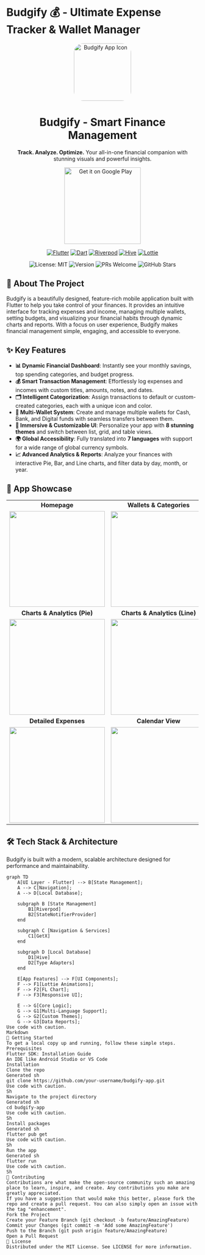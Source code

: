 # Budgify 💰 - Ultimate Expense Tracker & Wallet Manager

<p align="center">
  <img src="https://github.com/user-attachments/assets/524fcdff-2bef-440e-a033-af144f07d70b" alt="Budgify App Icon" width="150" style="border-radius: 24px;"/>
  <h1 align="center">Budgify - Smart Finance Management</h1>
  <p align="center">
    <b>Track. Analyze. Optimize.</b> Your all-in-one financial companion with stunning visuals and powerful insights.
  </p>
</p>

<p align="center">
  <a href="https://play.google.com/store/apps/details?id=com.budgifydev.budgify" target="_blank">
    <img src="https://play.google.com/intl/en_us/badges/static/images/badges/en_badge_web_generic.png" alt="Get it on Google Play" width="200"/>
  </a>
</p>

<p align="center">
  <a href="https://flutter.dev" target="_blank"><img src="https://img.shields.io/badge/Flutter-02569B?style=for-the-badge&logo=flutter&logoColor=white" alt="Flutter"></a>
  <a href="https://dart.dev" target="_blank"><img src="https://img.shields.io/badge/Dart-0175C2?style=for-the-badge&logo=dart&logoColor=white" alt="Dart"></a>
  <a href="https://riverpod.dev/" target="_blank"><img src="https://img.shields.io/badge/Riverpod-4A98E8?style=for-the-badge&logo=riverpod&logoColor=white" alt="Riverpod"></a>
  <a href="https://pub.dev/packages/hive" target="_blank"><img src="https://img.shields.io/badge/Hive-FFC107?style=for-the-badge&logo=hive&logoColor=black" alt="Hive"></a>
  <a href="https://pub.dev/packages/lottie" target="_blank"><img src="https://img.shields.io/badge/Lottie-000000?style=for-the-badge&logo=lottie&logoColor=white" alt="Lottie"></a>
</p>

<p align="center">
  <img src="https://img.shields.io/badge/License-MIT-blue.svg" alt="License: MIT">
  <img src="https://img.shields.io/badge/Version-2.1.3-green.svg" alt="Version">
  <img src="https://img.shields.io/badge/PRs-welcome-brightgreen.svg" alt="PRs Welcome">
  <!-- TODO: Replace with your GitHub username and repo name -->
  <img src="https://img.shields.io/github/stars/your-username/budgify-app?style=social" alt="GitHub Stars">
</p>

## 🚀 About The Project

Budgify is a beautifully designed, feature-rich mobile application built with Flutter to help you take control of your finances. It provides an intuitive interface for tracking expenses and income, managing multiple wallets, setting budgets, and visualizing your financial habits through dynamic charts and reports. With a focus on user experience, Budgify makes financial management simple, engaging, and accessible to everyone.

## ✨ Key Features

- **📊 Dynamic Financial Dashboard**: Instantly see your monthly savings, top spending categories, and budget progress.
- **💰 Smart Transaction Management**: Effortlessly log expenses and incomes with custom titles, amounts, notes, and dates.
- **🗂️ Intelligent Categorization**: Assign transactions to default or custom-created categories, each with a unique icon and color.
- **👛 Multi-Wallet System**: Create and manage multiple wallets for Cash, Bank, and Digital funds with seamless transfers between them.
- **🎨 Immersive & Customizable UI**: Personalize your app with **8 stunning themes** and switch between list, grid, and table views.
- **🌍 Global Accessibility**: Fully translated into **7 languages** with support for a wide range of global currency symbols.
- **📈 Advanced Analytics & Reports**: Analyze your finances with interactive Pie, Bar, and Line charts, and filter data by day, month, or year.

## 🎥 App Showcase

<table>
  <tr>
    <td align="center"><b>Homepage</b></td>
    <td align="center"><b>Wallets & Categories</b></td>
  </tr>
  <tr>
    <td><img src="https://github.com/user-attachments/assets/fb947537-0bff-4d87-ae8f-5f4e7d8a7e32" width="250"></td>
    <td><img src="https://github.com/user-attachments/assets/913dcd63-3cea-42f5-8b76-7ecddb608b1e" width="250"></td>
  </tr>
  <tr>
    <td align="center"><b>Charts & Analytics (Pie)</b></td>
    <td align="center"><b>Charts & Analytics (Line)</b></td>
  </tr>
  <tr>
    <td><img src="https://github.com/user-attachments/assets/cabef679-2eea-4081-a1dc-50a914797800" width="250"></td>
    <td><img src="https://github.com/user-attachments/assets/099c6d74-1ba9-46f0-b087-846840daf68e" width="250"></td>
  </tr>
  <tr>
    <td align="center"><b>Detailed Expenses</b></td>
    <td align="center"><b>Calendar View</b></td>
  </tr>
  <tr>
    <td><img src="https://github.com/user-attachments/assets/ef921814-8575-431f-82d0-21c59a624a97" width="250"></td>
    <td><img src="https://github.com/user-attachments/assets/302141bc-cdea-4032-a235-83282dd2f525" width="250"></td>
  </tr>
</table>

## 🛠️ Tech Stack & Architecture

Budgify is built with a modern, scalable architecture designed for performance and maintainability.

```mermaid
graph TD
    A[UI Layer - Flutter] --> B[State Management];
    A --> C[Navigation];
    A --> D[Local Database];

    subgraph B [State Management]
        B1[Riverpod]
        B2[StateNotifierProvider]
    end

    subgraph C [Navigation & Services]
        C1[GetX]
    end

    subgraph D [Local Database]
        D1[Hive]
        D2[Type Adapters]
    end

    E[App Features] --> F[UI Components];
    F --> F1[Lottie Animations];
    F --> F2[FL Chart];
    F --> F3[Responsive UI];

    E --> G[Core Logic];
    G --> G1[Multi-Language Support];
    G --> G2[Custom Themes];
    G --> G3[Data Reports];
Use code with caution.
Markdown
🚀 Getting Started
To get a local copy up and running, follow these simple steps.
Prerequisites
Flutter SDK: Installation Guide
An IDE like Android Studio or VS Code
Installation
Clone the repo
Generated sh
git clone https://github.com/your-username/budgify-app.git
Use code with caution.
Sh
Navigate to the project directory
Generated sh
cd budgify-app
Use code with caution.
Sh
Install packages
Generated sh
flutter pub get
Use code with caution.
Sh
Run the app
Generated sh
flutter run
Use code with caution.
Sh
🤝 Contributing
Contributions are what make the open-source community such an amazing place to learn, inspire, and create. Any contributions you make are greatly appreciated.
If you have a suggestion that would make this better, please fork the repo and create a pull request. You can also simply open an issue with the tag "enhancement".
Fork the Project
Create your Feature Branch (git checkout -b feature/AmazingFeature)
Commit your Changes (git commit -m 'Add some AmazingFeature')
Push to the Branch (git push origin feature/AmazingFeature)
Open a Pull Request
📜 License
Distributed under the MIT License. See LICENSE for more information.
